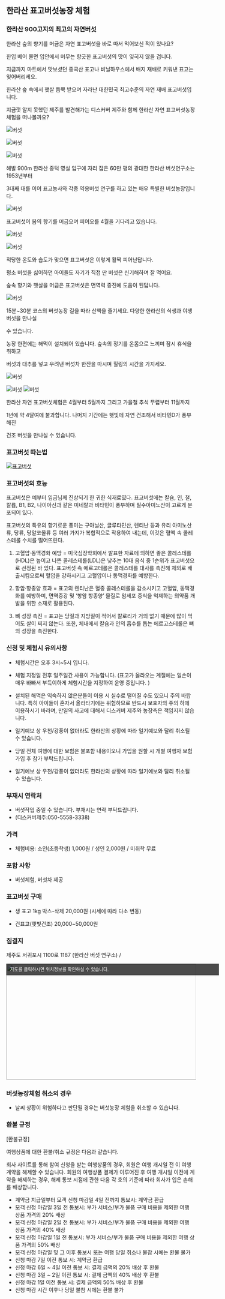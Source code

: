 ## 한라산 표고버섯농장 체험

### 한라산 900고지의 최고의 자연버섯

한라산 숲의 향기를 머금은 자연 표고버섯을 바로 따서 먹어보신 적이 있나요?

한입 베어 물면 입안에서 머무는 향긋한 표고버섯의 맛이 잊히지 않을 겁니다.

지금까지 마트에서 맛보셨던 중국산 표고나 비닐하우스에서 배지 재배로 키워낸 표고는 잊어버리세요.

한라산 숲 속에서 햇살 듬뿍 받으며 자라난 대한민국 최고수준의 자연 재배 표고버섯입니다.

지금껏 알지 못했던 제주를 발견해가는 디스커버 제주와 함께 한라산 자연 표고버섯농장 체험을 떠나볼까요?

![버섯](https://s5.postimg.org/nsh8gtt87/P2070506.jpg#center)

![버섯](https://s5.postimg.org/jzoj9lyyf/P3290907.jpg#center)

![버섯](https://s5.postimg.org/cxwmatc1j/P3290919.jpg#center)

해발 900m 한라산 중턱 영실 입구에 자리 잡은 60만 평의 광대한 한라산 버섯연구소는 1953년부터

3대째 대를 이어 표고농사와 각종 약용버섯 연구를 하고 있는 매우 특별한 버섯농장입니다.

![버섯](https://s5.postimg.org/y3kei065z/P3290905.jpg#center)

표고버섯이 봄의 향기를 머금으며 피어오를 4월을 기다리고 있습니다.

![버섯](https://s5.postimg.org/975xedlbr/20170414_133513.jpg#center)

![버섯](https://s5.postimg.org/twj409xrr/20170414_133117.jpg#center)

적당한 온도와 습도가 맞으면 표고버섯은 이렇게 활짝 피어난답니다.

평소 버섯을 싫어하던 아이들도 자기가 직접 딴 버섯은 신기해하며 잘 먹어요.

숲속 향기와 햇살을 머금은 표고버섯은 면역력 증진에 도움이 된답니다.

![버섯](https://s5.postimg.org/rrb9vkjsn/20161023_111101.jpg#center)

15분~30분 코스의 버섯농장 길을 따라 산책을 즐기세요. 다양한 한라산의 식생과 야생버섯을 만나실

수 있습니다.

농장 한편에는 해먹이 설치되어 있습니다. 숲속의 정기를 온몸으로 느끼며 잠시 휴식을 취하고

버섯과 대추를 넣고 우려낸 버섯차 한잔을 마시며 힐링의 시간을 가지세요.

![버섯](http://postfiles2.naver.net/MjAxNzAzMjJfMTAx/MDAxNDkwMTcyNDU5MDk2.NgwrdDhah1dX9Ybtjlby3n1PQybajlkLm32A6t35xuMg.J95o7X1E6fow45M4X7T7-Hj6Y7VvpXS54CPL96vtldMg.JPEG.discover-jeju/1462078363489.jpeg?type=w773#center)

![버섯](https://s5.postimg.org/6mkxnmd6f/1462078355901.jpg#center)
![버섯](https://s5.postimg.org/vs1axox87/IMG_0596.jpg?1#center)


한라산 자연 표고버섯체험은 4월부터 5월까지 그리고 가을철 추석 무렵부터 11월까지

1년에 약 4달여에 불과합니다. 나머지 기간에는 햇빛에 자연 건조해서 비타민D가 풍부해진

건조 버섯을 만나실 수 있습니다.

### 표고버섯 따는법 
[![표고버섯](https://img.youtube.com/vi/jhdHWZQY9P0/0.jpg)](https://www.youtube.com/watch?v=jhdHWZQY9P0)

### 표고버섯의 효능
표고버섯은 예부터 임금님께 진상되기 한 귀한 식재료였다. 표고버섯에는 칼슘, 인, 철, 칼륨, B1, B2, 나이아신과 같은 미네랄과 비타민이 풍부하며 필수아미노산이 고르게 분포되어 있다.

표고버섯의 특유의 향기로운 풍미는 구아닐산, 글루타민산, 렌티난 등과 유리 아미노산류, 당류, 당알코올류 등 여러 가지가 복합적으로 작용하여 내는데, 이것은 혈액 속 콜레스테롤 수치를 떨어뜨린다. 

1. 고혈압·동맥경화 예방 = 미국심장학회에서 발표한 자료에 의하면 좋은 콜레스테롤(HDL)은 높이고 나쁜 콜레스테롤(LDL)은 낮추는 10대 음식 중 1순위가 표고버섯으로 선정된 바 있다. 표고버섯 속 에르고테롤은 콜레스테롤 대사를 촉진해 체외로 배출시킴으로써 혈압을 강하시키고 고혈압이나 동맥경화를 예방한다.

2. 항암·항종양 효과 = 표고의 렌티난은 혈중 콜레스테롤을 감소시키고 고혈압, 동맥경화를 예방하며, 면역증강 및 ‘항암 항종양’ 물질로 암세포 증식을 억제하는 의약품 개발을 위한 소재로 활용된다.

3. 뼈 성장 촉진 = 표고는 당질과 지방질이 적어서 칼로리가 거의 없기 때문에 많이 먹어도 살이 찌지 않는다. 또한, 체내에서 칼슘과 인의 흡수를 돕는 에르고스테롤은 뼈의 성장을 촉진한다.


### 신청 및 체험시 유의사항


- 체험시간은 오후 3시~5시 입니다.
- 체험 지정일 전후 일주일간 사용이 가능합니다. 
(표고가 올라오는 계절에는 일손이 매우 바빠서 부득이하게 체험시간을 지정하여 운영 중입니다. )

- 설치된 해먹은 익숙하지 않은분들이 이용 시 실수로 떨어질 수도 있으니 주의 바랍니다. 특히 아이들이 혼자서 올라타기에는 위험하므로 반드시 보호자의 주의 하에 이용하시기 바라며, 만일의 사고에 대해서 디스커버 제주와 농장측은 책임지지 않습니다.

- 일기예보 상 우천/강풍이 없더라도 한라산의 상황에 따라 일기예보와 달리 취소될 수 있습니다.

- 당일 전체 여행에 대한 보험은 불포함 내용이오니 가입을 원할 시 개별 여행자 보험 가입 후 참가 부탁드립니다.

- 일기예보 상 우천/강풍이 없더라도 한라산의 상황에 따라 일기예보와 달리 취소될 수 있습니다.


### 부재시 연락처 

- 버섯작업 중일 수 있습니다. 부재시는 연락 부탁드립니다. 
- (디스커버제주:050-5558-3338)


### 가격

- 체험비용: 소인(초등학생) 1,000원 / 성인 2,000원 / 미취학 무료

### 포함 사항

- 버섯체험, 버섯차 제공

### 표고버섯 구매

- 생 표고 1kg 박스-삭제 20,000원 (시세에 따라 다소 변동)

- 건표고(햇빛건조) 20,000~50,000원


### 집결지
제주도 서귀포시 1100로 1187 (한라산 버섯 연구소) / 

<a href="http://map.daum.net/?urlX=373590&urlY=-44442&urlLevel=4&map_type=TYPE_MAP&map_hybrid=false&SHOWMARK=true" target="_blank"><span style="background:#000;position:absolute;width:557px;opacity:.7;filter:alpha(opacity=70);color:#fff;overflow:hidden;font:12px/1.5 Dotum, '돋움', sans-serif;text-decoration:none;padding:7px 0px 0px 10px; height: 24px;">지도를 클릭하시면 위치정보를 확인하실 수 있습니다.</span><img width="565" height="308" src="http://map2.daum.net/map/mapservice?MX=373590&MY=-44442&SCALE=5&IW=565&IH=308&COORDSTM=WCONGNAMUL" style="border:1px solid #ccc"></a>


### 버섯농장체험 취소의 경우

* 날씨 상황이 위험하다고 판단될 경우는 버섯농장 체험을 취소할 수 있습니다.



### 환불 규정
[환불규정]

여행상품에 대한 환불/취소 규정은 다음과 같습니다.

회사 사이트를 통해 참여 신청을 받는 여행상품의 경우, 회원은 여행 개시일 전 이 여행 계약을 해제할 수 있습니다. 회원의 여행상품 결제가 이루어진 후 여행 개시일 이전에 계약을 해제하는 경우, 해제 통보 시점에 관한 다음 각 호의 기준에 따라 회사가 입은 손해를 배상합니다.

* 계약금 지급일부터 모객 신청 마감일 4일 전까지 통보시: 계약금 환급
* 모객 신청 마감일 3일 전 통보시: 부가 서비스/부가 물품 구매 비용을 제외한 여행 상품 가격의 20% 배상
* 모객 신청 마감일 2일 전 통보시: 부가 서비스/부가 물품 구매 비용을 제외한 여행 상품 가격의 40% 배상
* 모객 신청 마감일 1일 전 통보시: 부가 서비스/부가 물품 구매 비용을 제외한 여행 상품 가격의 50% 배상
* 모객 신청 마감일 및 그 이후 통보시 또는 여행 당일 취소나 불참 시에는 환불 불가
* 신청 마감 7일 이전 통보 시: 계약금 환급 
* 신청 마감 6일 ~ 4일 이전 통보 시: 결제 금액의 20% 배상 후 환불 
* 신청 마감 3일 ~ 2일 이전 통보 시: 결제 금액의 40% 배상 후 환불 
* 신청 마감 1일 이전 통보 시: 결제 금액의 50% 배상 후 환불 
* 신청 마감 시간 이후나 당일 불참 시에는 환불 불가 

